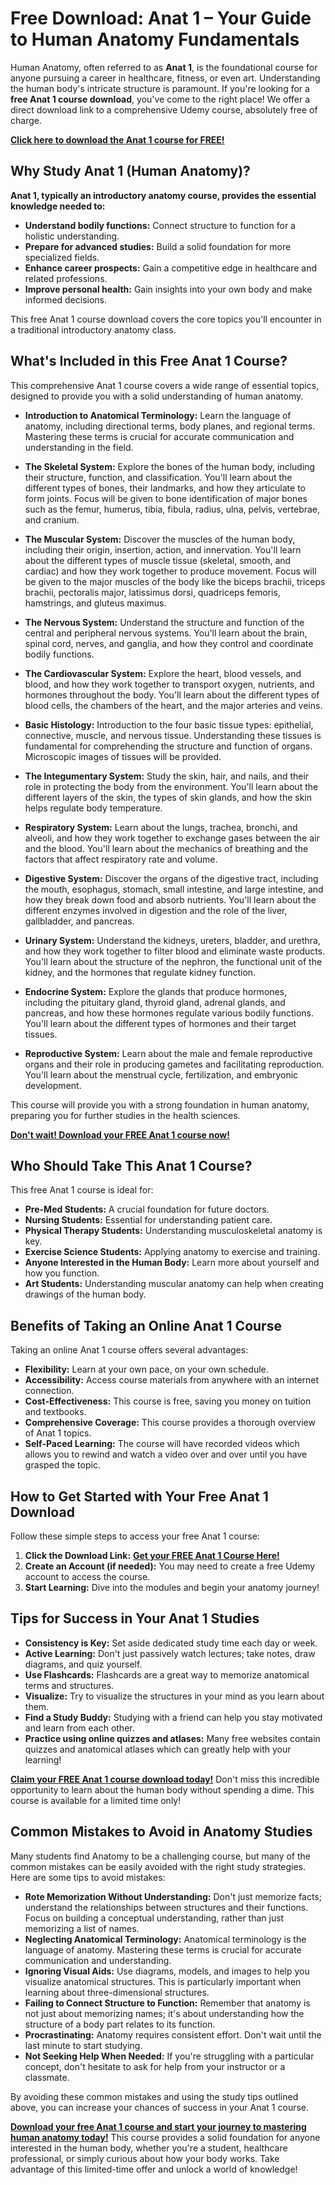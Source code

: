 # Free Download: Anat 1 – Your Guide to Human Anatomy Fundamentals

Human Anatomy, often referred to as **Anat 1**, is the foundational course for anyone pursuing a career in healthcare, fitness, or even art. Understanding the human body's intricate structure is paramount. If you're looking for a **free Anat 1 course download**, you've come to the right place! We offer a direct download link to a comprehensive Udemy course, absolutely free of charge.

[**Click here to download the Anat 1 course for FREE!**](https://udemywork.com/anat-1)

## Why Study Anat 1 (Human Anatomy)?

**Anat 1, typically an introductory anatomy course, provides the essential knowledge needed to:**

*   **Understand bodily functions:** Connect structure to function for a holistic understanding.
*   **Prepare for advanced studies:** Build a solid foundation for more specialized fields.
*   **Enhance career prospects:** Gain a competitive edge in healthcare and related professions.
*   **Improve personal health:** Gain insights into your own body and make informed decisions.

This free Anat 1 course download covers the core topics you'll encounter in a traditional introductory anatomy class.

## What's Included in this Free Anat 1 Course?

This comprehensive Anat 1 course covers a wide range of essential topics, designed to provide you with a solid understanding of human anatomy.

*   **Introduction to Anatomical Terminology:** Learn the language of anatomy, including directional terms, body planes, and regional terms. Mastering these terms is crucial for accurate communication and understanding in the field.

*   **The Skeletal System:** Explore the bones of the human body, including their structure, function, and classification. You'll learn about the different types of bones, their landmarks, and how they articulate to form joints. Focus will be given to bone identification of major bones such as the femur, humerus, tibia, fibula, radius, ulna, pelvis, vertebrae, and cranium.

*   **The Muscular System:** Discover the muscles of the human body, including their origin, insertion, action, and innervation. You'll learn about the different types of muscle tissue (skeletal, smooth, and cardiac) and how they work together to produce movement. Focus will be given to the major muscles of the body like the biceps brachii, triceps brachii, pectoralis major, latissimus dorsi, quadriceps femoris, hamstrings, and gluteus maximus.

*   **The Nervous System:** Understand the structure and function of the central and peripheral nervous systems. You'll learn about the brain, spinal cord, nerves, and ganglia, and how they control and coordinate bodily functions.

*   **The Cardiovascular System:** Explore the heart, blood vessels, and blood, and how they work together to transport oxygen, nutrients, and hormones throughout the body. You'll learn about the different types of blood cells, the chambers of the heart, and the major arteries and veins.

*   **Basic Histology:** Introduction to the four basic tissue types: epithelial, connective, muscle, and nervous tissue. Understanding these tissues is fundamental for comprehending the structure and function of organs. Microscopic images of tissues will be provided.

*   **The Integumentary System:** Study the skin, hair, and nails, and their role in protecting the body from the environment. You'll learn about the different layers of the skin, the types of skin glands, and how the skin helps regulate body temperature.

*   **Respiratory System:** Learn about the lungs, trachea, bronchi, and alveoli, and how they work together to exchange gases between the air and the blood. You'll learn about the mechanics of breathing and the factors that affect respiratory rate and volume.

*   **Digestive System:** Discover the organs of the digestive tract, including the mouth, esophagus, stomach, small intestine, and large intestine, and how they break down food and absorb nutrients. You'll learn about the different enzymes involved in digestion and the role of the liver, gallbladder, and pancreas.

*   **Urinary System:** Understand the kidneys, ureters, bladder, and urethra, and how they work together to filter blood and eliminate waste products. You'll learn about the structure of the nephron, the functional unit of the kidney, and the hormones that regulate kidney function.

*   **Endocrine System:** Explore the glands that produce hormones, including the pituitary gland, thyroid gland, adrenal glands, and pancreas, and how these hormones regulate various bodily functions. You'll learn about the different types of hormones and their target tissues.

*   **Reproductive System:** Learn about the male and female reproductive organs and their role in producing gametes and facilitating reproduction. You'll learn about the menstrual cycle, fertilization, and embryonic development.

This course will provide you with a strong foundation in human anatomy, preparing you for further studies in the health sciences.

[**Don't wait! Download your FREE Anat 1 course now!**](https://udemywork.com/anat-1)

## Who Should Take This Anat 1 Course?

This free Anat 1 course is ideal for:

*   **Pre-Med Students:** A crucial foundation for future doctors.
*   **Nursing Students:** Essential for understanding patient care.
*   **Physical Therapy Students:** Understanding musculoskeletal anatomy is key.
*   **Exercise Science Students:** Applying anatomy to exercise and training.
*   **Anyone Interested in the Human Body:** Learn more about yourself and how you function.
*   **Art Students:** Understanding muscular anatomy can help when creating drawings of the human body.

## Benefits of Taking an Online Anat 1 Course

Taking an online Anat 1 course offers several advantages:

*   **Flexibility:** Learn at your own pace, on your own schedule.
*   **Accessibility:** Access course materials from anywhere with an internet connection.
*   **Cost-Effectiveness:** This course is free, saving you money on tuition and textbooks.
*   **Comprehensive Coverage:** This course provides a thorough overview of Anat 1 topics.
*   **Self-Paced Learning:** The course will have recorded videos which allows you to rewind and watch a video over and over until you have grasped the topic.

## How to Get Started with Your Free Anat 1 Download

Follow these simple steps to access your free Anat 1 course:

1.  **Click the Download Link:** [**Get your FREE Anat 1 Course Here!**](https://udemywork.com/anat-1)
2.  **Create an Account (if needed):** You may need to create a free Udemy account to access the course.
3.  **Start Learning:** Dive into the modules and begin your anatomy journey!

## Tips for Success in Your Anat 1 Studies

*   **Consistency is Key:** Set aside dedicated study time each day or week.
*   **Active Learning:** Don't just passively watch lectures; take notes, draw diagrams, and quiz yourself.
*   **Use Flashcards:** Flashcards are a great way to memorize anatomical terms and structures.
*   **Visualize:** Try to visualize the structures in your mind as you learn about them.
*   **Find a Study Buddy:** Studying with a friend can help you stay motivated and learn from each other.
*   **Practice using online quizzes and atlases:** Many free websites contain quizzes and anatomical atlases which can greatly help with your learning!

[**Claim your FREE Anat 1 course download today!**](https://udemywork.com/anat-1) Don't miss this incredible opportunity to learn about the human body without spending a dime. This course is available for a limited time only!

## Common Mistakes to Avoid in Anatomy Studies

Many students find Anatomy to be a challenging course, but many of the common mistakes can be easily avoided with the right study strategies. Here are some tips to avoid mistakes:

*   **Rote Memorization Without Understanding:** Don't just memorize facts; understand the relationships between structures and their functions. Focus on building a conceptual understanding, rather than just memorizing a list of names.
*   **Neglecting Anatomical Terminology:** Anatomical terminology is the language of anatomy. Mastering these terms is crucial for accurate communication and understanding.
*   **Ignoring Visual Aids:** Use diagrams, models, and images to help you visualize anatomical structures. This is particularly important when learning about three-dimensional structures.
*   **Failing to Connect Structure to Function:** Remember that anatomy is not just about memorizing names; it's about understanding how the structure of a body part relates to its function.
*   **Procrastinating:** Anatomy requires consistent effort. Don't wait until the last minute to start studying.
*   **Not Seeking Help When Needed:** If you're struggling with a particular concept, don't hesitate to ask for help from your instructor or a classmate.

By avoiding these common mistakes and using the study tips outlined above, you can increase your chances of success in your Anat 1 course.

**[Download your free Anat 1 course and start your journey to mastering human anatomy today!](https://udemywork.com/anat-1)** This course provides a solid foundation for anyone interested in the human body, whether you're a student, healthcare professional, or simply curious about how your body works. Take advantage of this limited-time offer and unlock a world of knowledge!
